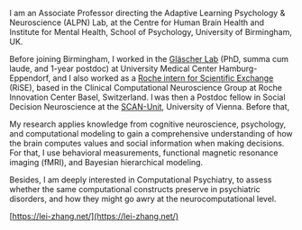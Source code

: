 I am an Associate Professor directing the Adaptive Learning Psychology & Neuroscience (ALPN) Lab, at the Centre for Human Brain Health and Institute for Mental Health, School of Psychology, University of Birmingham, UK. 
 
Before joining Birmingham, I worked in the [Gläscher Lab](http://glascherlab.org/) (PhD, summa cum laude, and 1-year postdoc) at University Medical Center Hamburg-Eppendorf, and I also worked as a [Roche intern for Scientific Exchange](https://careers.roche.com/global/en/ch-rise-program) (RiSE), based in the Clinical Computational Neuroscience Group at Roche Innovation Center Basel, Switzerland. I was then a Postdoc fellow in Social Decision Neuroscience at the [SCAN-Unit](https://scan-psy.univie.ac.at/), University of Vienna. Before that, 
 
My research applies knowledge from cognitive neuroscience, psychology, and computational modeling to gain a comprehensive understanding of how the brain computes values and social information when making decisions. For that, I use behavioral measurements, functional magnetic resonance imaging (fMRI), and Bayesian hierarchical modeling. 
 
Besides, I am deeply interested in Computational Psychiatry, to assess whether the same computational constructs preserve in psychiatric disorders, and how they might go awry at the neurocomputational level. 

[https://lei-zhang.net/](https://lei-zhang.net/)